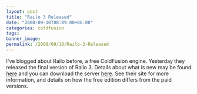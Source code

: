 ```yaml
---
layout: post
title: "Railo 3 Released"
date: "2008-09-10T08:09:00+06:00"
categories: coldfusion 
tags: 
banner_image: 
permalink: /2008/09/10/Railo-3-Released
---
```


I've blogged about Railo before, a free ColdFusion engine. Yesterday they released the final version of Railo 3. Details about what is new may be found <a href="http://www.railo-technologies.com/en/index.cfm?treeID=353">here</a> and you can download the server <a href="http://www.railo-technologies.com/en/index.cfm?treeID=224">here</a>. See their site for more information, and details on how the free edition differs from the paid versions.
